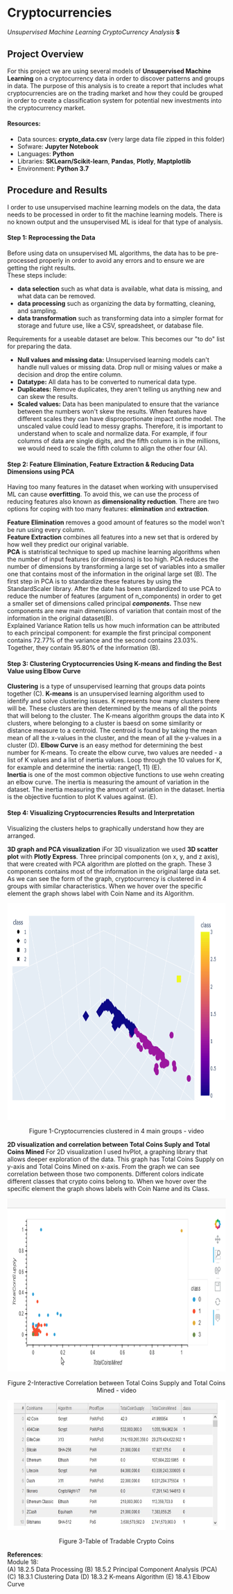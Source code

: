 # Cryptocurrencies 
*Unsupervised Machine Learning CryptoCurrency Analysis* 💲
## Project Overview 
For this project we are using several models of **Unsupervised Machine Learning** on a cryptocurrency data in order to discover 
patterns and groups in data.   The purpose of this analysis is to create a report that includes what cryptocurrencies are on the 
trading market and how they could be grouped in order to create a classification system for potential new investments into the 
cryptocurrency market. 
 
#### Resources: 
-  Data sources:  **crypto_data.csv** (very large data file zipped in this folder)
-  Sofware: **Jupyter Notebook**
-  Languages: **Python**
-  Libraries: **SKLearn/Scikit-learn**, **Pandas**, **Plotly**, **Maptplotlib**
-  Environment: **Python 3.7**
 
## Procedure and Results 
I order to use unsupervised machine learning models on the data, the data needs to be processed in order to fit the machine learning
models.  There is no known output and the unsupervised ML is ideal for that type of analysis.  

#### Step 1:  Reprocessing the Data 
Before using data on unsupervised ML algorithms, the data has to be pre-processed properly in order to avoid any errors and to 
ensure we are getting the right results.  
These steps include:
 - **data selection** such as what data is available, what data is missing, and what data can be removed.
 - **data processing** such as organizing the data by formatting, cleaning, and sampling.
 - **data transformation** such as transforming data into a simpler format for storage and future use, like a CSV, spreadsheet, or database file.

Requirements for a useable dataset are below.  This becomes our "to do" list for preparing the data.   
 -  **Null values and missing data:**  Unsupervised learning models can't handle null values or missing data.  Drop null or mising values or
make a decision and drop the entire column.
-  **Datatype:** All data has to be converted to numerical data type. 
-  **Duplicates:** Remove duplicates, they aren't telling us anything new and can skew the results.    
-  **Scaled values:** Data has been manipulated to ensure that the variance between the numbers won't skew the results.   When features have different 
scales they can have disproportionate impact onthe model.  The unscaled value could lead to messy graphs.  Therefore, it is important to 
understand when to scale and normalize data.  For example, if four columns of data are single digits, and the fifth column is in the millions, 
we would need to scale the fifth column to align the other four (A). 

#### Step 2:  Feature Elimination, Feature Extraction & Reducing Data Dimensions using PCA 
Having too many features in the dataset when working with unsupervised ML can cause **overfitting**.  To avoid this, we can use the process
of reducing features also known as **dimensionality reduction**.  There are two options for coping with too many features:  **elimination** and 
**extraction**.  

**Feature Elimination** removes a good amount of features so the model won't be run using every column.  
**Feature Extraction** combines all features into a new set that is ordered by how well they predict our original variable.  
**PCA** is statristical technique to sped up machine learning algorithms when the number of input features (or dimensions) is too high. 
PCA reduces the number of dimensions by transforming a large set of variables into a smaller one that contains most of the information in 
the original large set (B).
The first step in  PCA is to standardize these features by using the StandardScaler library.  After the date has been standardized to 
use PCA to reduce the number of features (argument of n_components) in order to get a smaller set of dimensions called principal ***components.***
Thse new components are new main dimensions of variation that contain most of the information in the original dataset(B).  
Explained Variance Ration tells us how much information can be attributed to each principal component: for example the first principal component
contains 72.77% of the variance and the second contains 23.03%.  Together, they contain 95.80% of the information (B).  

#### Step 3:  Clustering Cryptocurrencies Using K-means and finding the Best Value using Elbow Curve
**Clustering** is a type of unsupervised learning that groups data points together (C). 
**K-means** is an unsupervised learning algorithm used to identify and solve clustering issues.  K represents how many clusters there will be. 
These clusters are then determined by the means of all the points that will belong to the cluster.  The K-means algorithm groups the data into
K clusters, where belonging to a cluster is baesd on some similarity or distance measure to a centroid.  The centroid is found by taking the mean
mean of all the x-values in the cluster, and the mean of all the y-values in a cluster (D). 
**Elbow Curve** is an easy method for determining the best number for K-means.  To create the elbow curve, two values are needed - a list 
of K values and a list of inertia values.  Loop through the 10 values for K, for example and determine the inertia: range(1, 11) (E).  
**Inertia** is one of the most common objective functions to use wehn creating an elbow curve.  The inertia is measuring the amount of 
variation in the dataset. The inertia measuring the amount of variation in the dataset. Inertia is the objective fucntion to plot K values against. (E).  

#### Step 4:  Visualizing Cryptocurrencies Results and Interpretation
Visualizing the clusters helps to graphically understand how they are arranged.   

**3D graph and PCA visualization** iFor 3D visualization we used **3D scatter plot** with **Plotly Express**.  Three principal components
(on x, y, and z axis), that were created with PCA algorithm are plotted on the graph. These 3 components contains most of the information 
in the original large data set.  As we can see the form of the graph, cryptocurrency is clustered in 4 groups with similar characteristics.  When 
we hover over the specific element the graph shows label with Coin Name and its Algorithm.  

<p align="center">
  <img width="600" height="500" src="https://github.com/mjrotter4445/CryptoCurrencies/blob/main/Graphics/Figure1_Crypto%203Dviz.gif">
</p>
<p align="center">
Figure 1-Cryptocurrencies clustered in 4 main groups - video
</p>

**2D visualization and correlation between Total Coins Suply and Total Coins Mined**
For 2D visualization I used hvPlot, a graphing library that allows deeper exploration of the data.  This graph has Total Coins Supply 
on y-axis and Total Coins Mined on x-axis. From the graph we can see correlation between those two components.  Different colors indicate different 
classes that crypto coins belong to.  When we hover over the specific element the graph shows labels with Coin Name and its Class.  


<p align="center">
  <img width="800" height="400" src="https://github.com/mjrotter4445/CryptoCurrencies/blob/main/Graphics/fig2_2dvideo.gif">
</p>
<p align="center">
Figure 2-Interactive Correlation between Total Coins Supply and Total Coins Mined - video
</p>



<p align="center">
  <img width="600" height="300" src="https://github.com/mjrotter4445/CryptoCurrencies/blob/main/Graphics/Fig3_clust_df_tradable_crypto.jpg">
</p>
<p align="center">
Figure 3-Table of Tradable Crypto Coins
</p>
  
**References**:   
Module 18:  
(A) 18.2.5 Data Processing 
(B) 18.5.2 Principal Component Analysis (PCA)
(C) 18.3.1 Clustering Data
(D) 18.3.2 K-means Algorithm 
(E) 18.4.1 Elbow Curve
